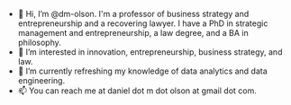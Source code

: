 - 👋 Hi, I’m @dm-olson. I'm a professor of business strategy and entrepreneurship and a recovering lawyer. I have a PhD in strategic management and entrepreneurship, a law degree, and a BA in philosophy.
- 👀 I’m interested in innovation, entrepreneurship, business strategy, and law.
- 🌱 I’m currently refreshing my knowledge of data analytics and data engineering.
- 📫 You can reach me at daniel dot m dot olson at gmail dot com.

<!---
dm-olson/dm-olson is a ✨ special ✨ repository because its `README.md` (this file) appears on your GitHub profile.
You can click the Preview link to take a look at your changes.
--->
